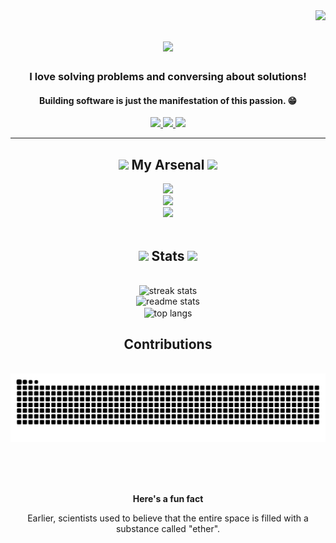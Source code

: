<img align="right" src="https://visitor-badge.laobi.icu/badge?page_id=suryaanshrai.suryaanshrai" />

<h1 align="center">
    <img src="https://readme-typing-svg.herokuapp.com/?font=Righteous&size=35&center=true&vCenter=true&width=500&height=70&duration=4000&lines=Yo!+%F0%9F%A4%98;+I+am+Suryaansh+Rai;A%20budding+Software+Engineer;" />
</h1>

<h3 align="center">I love solving problems and conversing about solutions!</h3>
<h4 align="center">Building software is just the manifestation of this passion. 😁</h4>

<div align="center">

 </div>

 <div align="center"> 
  <a href="mailto:suryaanshrai@gmail.com">
    <img src="https://img.shields.io/badge/Gmail-333333?style=for-the-badge&logo=gmail&logoColor=red" />
  </a>
  <a href="https://linkedin.com/in/suryaansh-rai" target="_blank">
    <img src="https://img.shields.io/badge/LinkedIn-0077B5?style=for-the-badge&logo=linkedin&logoColor=white" target="_blank" />
  </a>
  <a href="https://x.com/suryaanshrai" target="_blank">
     <img src="https://img.shields.io/badge/Twitter-111111?style=for-the-badge&logo=x&logoColor=white" target="_blank" />
  </a>
</div>




 <hr/>
    <h2 align="center">
        <img src = "https://media2.giphy.com/media/QssGEmpkyEOhBCb7e1/giphy.gif?cid=ecf05e47a0n3gi1bfqntqmob8g9aid1oyj2wr3ds3mg700bl&rid=giphy.gif" width = 16px>
        My Arsenal
        <img src = "https://media2.giphy.com/media/QssGEmpkyEOhBCb7e1/giphy.gif?cid=ecf05e47a0n3gi1bfqntqmob8g9aid1oyj2wr3ds3mg700bl&rid=giphy.gif" width = 16px>
    </h2>


<div align="center">
    <img src="https://skillicons.dev/icons?i=python,javascript,c,cpp,mysql" /><br>
    <img src="https://skillicons.dev/icons?i=django,flask,fastapi" /><br>
    <img src="https://skillicons.dev/icons?i=git,github,docker,ubuntu,bash,vscode,stackoverflow" /><br>
</div>

<br/>




<h2 align="center"><img src="https://media.giphy.com/media/iY8CRBdQXODJSCERIr/giphy.gif" width="24"> Stats <img src="https://media.giphy.com/media/iY8CRBdQXODJSCERIr/giphy.gif" width="24"></h2>
<br>
<div align=center>
  <img width=390 src="https://github-readme-streak-stats-salesp07.vercel.app/?user=suryaanshrai&count_private=true&theme=react&border_radius=10" alt="streak stats"/>
    <br/>
    
  <img width=390 src="https://github-readme-stats-salesp07.vercel.app/api?username=suryaanshrai&count_private=true&show_icons=true&theme=react&rank_icon=github&border_radius=10" alt="readme stats" />
  <br/>
  <img width=325 align="center" src="https://github-readme-stats-salesp07.vercel.app/api/top-langs/?username=suryaanshrai&hide=HTML&langs_count=8&layout=compact&theme=react&border_radius=10&size_weight=0.5&count_weight=0.5&exclude_repo=github-readme-stats" alt="top langs" />
</div>





<div align="center">
  <h2>Contributions</h2>
  <br>
  <img alt="snake eating my contributions" src="https://raw.githubusercontent.com/suryaanshrai/suryaanshrai/output/github-contribution-grid-snake.svg" />
  
  <br/><br/><br/>
</div>

<div align="center">
    <p>
        <b>Here's a fun fact</b>
    </p>
    Earlier, scientists used to believe that the entire space is filled with a substance called "ether".
</div>

